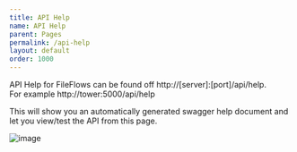 ```yaml
---
title: API Help
name: API Help
parent: Pages
permalink: /api-help
layout: default
order: 1000
---
```


API Help for FileFlows can be found off http://[server]:[port]/api/help.   
For example http://tower:5000/api/help

This will show you an automatically generated swagger help document and let you view/test the API from this page.

![image](https://user-images.githubusercontent.com/958400/148663249-75696051-fbc0-43b0-ba71-71c6487ea289.png)
